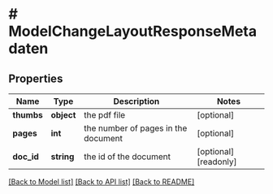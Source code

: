 # # ModelChangeLayoutResponseMetadaten

## Properties

Name | Type | Description | Notes
------------ | ------------- | ------------- | -------------
**thumbs** | **object** | the pdf file | [optional]
**pages** | **int** | the number of pages in the document | [optional]
**doc_id** | **string** | the id of the document | [optional] [readonly]

[[Back to Model list]](../../README.md#models) [[Back to API list]](../../README.md#endpoints) [[Back to README]](../../README.md)
